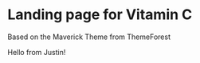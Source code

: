Landing page for Vitamin C
=====================

Based on the Maverick Theme from ThemeForest

Hello from Justin!